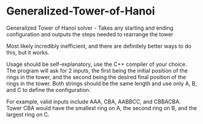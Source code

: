 # Generalized-Tower-of-Hanoi
Generalized Tower of Hanoi solver - Takes any starting and ending configuration and outputs the steps needed to rearrange the tower

Most likely incredibly inefficient, and there are definitely better ways to do this, but it works.

Usage should be self-explanatory, use the C++ compiler of your choice.
The program will ask for 2 inputs, the first being the initial position of the rings in the tower, and the second being the desired final
position of the rings in the tower. Both strings should be the same length and use only A, B, and C to define the configuration.

For example, valid inputs include AAA, CBA, AABBCC, and CBBACBA. Tower CBA would have the smallest ring on A, the second ring on B, and the largest ring on C.
